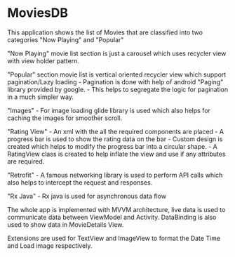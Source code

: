 # MoviesDB

This application shows the list of Movies that are classified into two categories "Now Playing" and "Popular"

"Now Playing" movie list section is just a carousel which uses recycler view with view holder pattern.

"Popular" section movie list is vertical oriented recycler view which support pagination/Lazy loading 
	- Pagination is done with help of android "Paging" library provided by google.
	- This helps to segregate the logic for pagination in a much simpler way.
	
"Images"
	- For image loading glide library is used which also helps for caching the images for smoother scroll.
	
"Rating View"
	- An xml with the all the required components are placed
	- A progress bar is used to show the rating data on the bar
	- Custom design is created which helps to modify the progress bar into a circular shape.
	- A RatingView class is created to help inflate the view and use if any attributes are required.
	
"Retrofit"
	- A famous networking library is used to perform API calls which also helps to intercept the request and responses.
	
"Rx Java"
	- Rx java is used for asynchronous data flow
	
The whole app is implemented with MVVM architecture, live data is used to communicate data between ViewModel and Activity.
DataBinding is also used to show data in MovieDetails View.

Extensions are used for TextView and ImageView to format the Date Time and Load image respectively.

